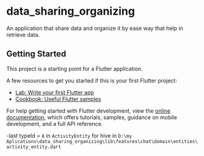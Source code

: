 # data_sharing_organizing

An application that share data and organize it by ease way that help in retrieve data.

## Getting Started

This project is a starting point for a Flutter application.

A few resources to get you started if this is your first Flutter project:

- [Lab: Write your first Flutter app](https://docs.flutter.dev/get-started/codelab)
- [Cookbook: Useful Flutter samples](https://docs.flutter.dev/cookbook)

For help getting started with Flutter development, view the
[online documentation](https://docs.flutter.dev/), which offers tutorials,
samples, guidance on mobile development, and a full API reference.

-last typeId = `8` in `ActivityEntity` for hive in `D:\my Aplications\data_sharing_organizing\lib\features\chat\domain\entities\activity_entity.dart`